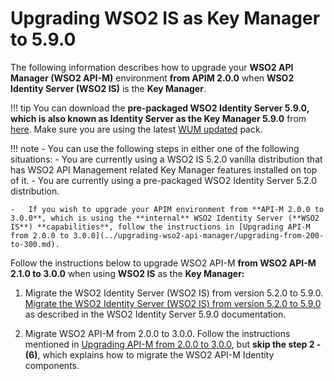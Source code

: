 # Upgrading WSO2 IS as Key Manager to 5.9.0

The following information describes how to upgrade your **WSO2 API Manager (WSO2 API-M)** environment **from APIM 2.0.0** when **WSO2 Identity Server (WSO2 IS)** is the **Key Manager**.

!!! tip
    You can download the **pre-packaged WSO2 Identity Server 5.9.0, which is also known as Identity Server as the Key Manager 5.9.0** from [here](https://wso2.com/api-management/install/key-manager/). Make sure you are using the latest [WUM updated](https://docs.wso2.com/display/updates/Getting+Started) pack.

!!! note
    -   You can use the following steps in either one of the following situations:
        -   You are currently using a WSO2 IS 5.2.0 vanilla distribution that has WSO2 API Management related Key Manager features installed on top of it.
        -   You are currently using a pre-packaged WSO2 Identity Server 5.2.0 distribution.

    -   If you wish to upgrade your APIM environment from **API-M 2.0.0 to 3.0.0**, which is using the **internal** WSO2 Identity Server (**WSO2 IS**) **capabilities**, follow the instructions in [Upgrading API-M from 2.0.0 to 3.0.0](../upgrading-wso2-api-manager/upgrading-from-200-to-300.md).

Follow the instructions below to upgrade WSO2 API-M **from WSO2 API-M 2.1.0 to 3.0.0** when using **WSO2 IS** as the **Key Manager:**

1.  Migrate the WSO2 Identity Server (WSO2 IS) from version 5.2.0 to 5.9.0.
    [Migrate the WSO2 Identity Server (WSO2 IS) from version 5.2.0 to 5.9.0](https://is.docs.wso2.com/en/5.9.0/setup/migrating-to-590/) as described in the WSO2 Identity Server 5.9.0 documentation.

2.  Migrate WSO2 API-M from 2.0.0 to 3.0.0.
    Follow the instructions mentioned in [Upgrading API-M from 2.0.0 to 3.0.0](../upgrading-wso2-api-manager/upgrading-from-200-to-300.md), but **skip the step 2 - (6)**, which explains how to migrate the WSO2 API-M Identity components.
